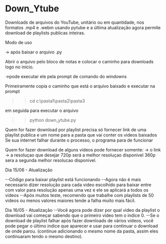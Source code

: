 # Down_Ytube
Downloads de arquivos do YouTube, unitário ou em quantidade, nos formatos .mp4 e .webm usando pytube
e a última atualização agora permite download de playlists publicas inteiras.

Modo de uso

-> após baixar o arquivo .py

Abrir o arquivo pelo bloco de notas e colocar o caminho para downloads logo no inicio.

->pode executar ele pela prompt de comando do windowns

Primeiramente copia o caminho que está o arquivo baixado e executar na prompt

>>cd c:\pasta1\pasta2\pasta3

em seguida para executar o arquivo

>>python down_ytube.py

Quem for fazer download por playlist precisa só fornecer link de uma playlist publica e um nome para a pasta que vai conter os videos baixados
Se sua internet falhar durante o processo, o programa para de funcionar

Quem for fazer download de alguns videos pode fornecer somente:
-> o link
-> a resoluçao que desejar 720p será a melhor resoluçao disponivel
360p sera a segunda melhor resolucao disponivel.


Dia 15/06 - Atualização

--Código para baixar playlist está funcionando
--Agora não é mais necessario dizer resolução para cada video escolhido para baixar
entre com valor para resolução apenas uma vez e ele se aplicará a todos os videos
--Após muitos teste, recomendo que trabalhe com playlists de 50 videos ou menos
valores maiores tende a falha muito mais fácil.

Dia 16/05 - Atualização
--Você agora pode dizer por qual video da playlist o download vai começar
sabendo que o primeiro video tem o indice 0.
--Se o download de playlist falhar após fazer downloads de vários videos,
você pode pegar o último indice que aparecer e usar
para continuar o download de onde parou. (continue adicionando o mesmo nome da pasta, 
assim eles continuaram tendo o mesmo destino).
